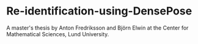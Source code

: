 # Re-identification-using-DensePose
A master's thesis by Anton Fredriksson and Björn Elwin at the Center for Mathematical Sciences, Lund University.
